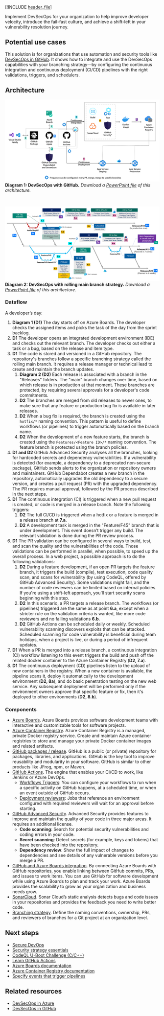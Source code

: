 [!INCLUDE [header_file](../../../includes/sol-idea-header.md)]

Implement DevSecOps for your organization to help improve developer velocity, introduce the fail-fast culture, and achieve a shift-left in your vulnerability resolution journey.

## Potential use cases

This solution is for organizations that use automation and security tools like [DevSecOps in GitHub](/azure/architecture/solution-ideas/articles/devsecops-in-github). It shows how to integrate and use the DevSecOps capabilities with your branching strategy—by configuring the continuous integration and continuous deployment (CI/CD) pipelines with the right validations, triggers, and schedulers.

## Architecture

[![Architecture diagram for DevSecOps with GitHub.](../media/devsecops-architecture.png)](../media/devsecops-architecture.png#lightbox)
**Diagram 1: DevSecOps with GitHub.** *Download a [PowerPoint file](https://arch-center.azureedge.net/devsecops-architecture.pptx) of this architecture.*

<BR>

[![Architecture diagram for DevSecOps with a rolling main branching strategy.](../media/devsecops-with-rolling-branch.png)](../media/devsecops-with-rolling-branch.png#lightbox)
**Diagram 2: DevSecOps with rolling main branch strategy.** *Download a [PowerPoint file](https://arch-center.azureedge.net/devsecops-with-rolling-branch.pptx) of this architecture.*

### Dataflow

A developer’s day:

1. **Diagram 1 (D1)** The day starts off on Azure Boards. The developer checks the assigned items and picks the task of the day from the sprint backlog.
1. **D1** The developer opens an integrated development environment (IDE) and checks out the relevant branch. The developer checks out either a task or a bug, based on the release and item type.
1. **D1** The code is stored and versioned in a GitHub repository. The repository's branches follow a specific branching strategy called the rolling main branch. It requires a release manager or technical lead to create and maintain the branch updates.
    1. **Diagram 2 (D2)** Each release is associated with a branch in the "Releases" folders. The "main" branch changes over time, based on which release is in production at that moment. These branches are protected, by requiring several approvals for a developer's code commitments.
    1. **D2** The branches are merged from old releases to newer ones, to make sure that any feature or production bug fix is available in later releases.
    1. **D2** When a bug fix is required, the branch is created using the `hotfix/*` naming convention. This pattern is useful to define workflows (or pipelines) to trigger automatically based on the branch name.
    1. **D2** When the development of a new feature starts, the branch is created using the `Features/<Feature ID>/*` naming convention. The feature branch is protected using the branch policies.
1. **D1 and D2** GitHub Advanced Security analyses all the branches, looking for hardcoded secrets and dependency vulnerabilities. If a vulnerability is detected (for example, a dependency to a deprecated non-secure package), GitHub sends alerts to the organization or repository owners and maintainers. GitHub Dependabot creates a new branch in the repository, automatically upgrades the old dependency to a secure version, and creates a pull request (PR) with the upgraded dependency. The PR requires manual approval, followed by the PR process described in the next steps.
1. **D1** The continuous integration (CI) is triggered when a new pull request is created, or code is merged in a release branch. Note the following triggers:
    1. **D2** The full CI/CD is triggered when a hotfix or a feature is merged in a release branch at **7.a**.
    1. **D2** A development task is merged in the "Feature/F45" branch that is under development. This event doesn’t trigger any build. The relevant validation is done during the PR review process.
1. **D1** The PR validation can be configured in several ways to build, test, and scan the quality and the vulnerabilities of the code. Those validations can be performed in parallel, when possible, to speed up the overall process. In a web project, a possible approach is to do the following validations:
    1. **D2** During a feature development, if an open PR targets the feature branch, it triggers the build (compile), test execution, code quality scan, and scans for vulnerability (by using CodeQL, offered by GitHub Advanced Security). Some validations might fail, and the number of code reviewers can be limited based on internal policies. If you're using a shift-left approach, you'll start security scans beginning with this step.
    1. **D2** In this scenario, a PR targets a release branch. The workflows (or pipelines) triggered are the same as at point **6.a**, except when a stricter rule on the validation criteria is wanted, like more code reviewers and no failing validations **6.b**.
    1. **D2** GitHub Actions can be scheduled daily or weekly. Scheduled vulnerability scanning discovers exploits that can be attacked. Scheduled scanning for code vulnerability is beneficial during team holidays, when a project is live, or during a period of infrequent updates.
1. **D1** When a PR is merged into a release branch, a continuous integration (CI) workflow listening to this event triggers the build and push off the related docker container to the Azure Container Registry (**D2, 7.a**).
1. **D1** The continuous deployment (CD) pipelines listen to the upload of new containers in the registry. When a new container is available, the pipeline scans it, deploy it automatically to the development environment (**D2, 8a**), and do basic penetration testing on the new web service. Any subsequent deployment will be performed only if the environment owners approve that specific feature or fix, then it's deployed to other environments (**D2, 8.b**).

### Components

* [Azure Boards](https://azure.microsoft.com/services/devops/boards). Azure Boards provides software development teams with interactive and customizable tools for software projects.
* [Azure Container Registry](https://azure.microsoft.com/services/container-registry). Azure Container Registry is a managed, private Docker registry service. Create and maintain Azure container registries to store and manage your private Docker container images and related artifacts.
* [GitHub packages / release](/azure/architecture/solution-ideas/articles/devsecops-in-github). GitHub is a public (or private) repository for packages, libraries, and applications. GitHub is the key tool to improve reusability and modularity in your software. GitHub is similar to other products like JFrog, npm, or Maven.
* [GitHub Actions](https://github.com/features/actions). The engine that enables your CI/CD to work, like Jenkins or Azure DevOps.
  * [Workflows Triggers](https://docs.github.com/actions/learn-github-actions/events-that-trigger-workflows): You can configure your workflows to run when a specific activity on GitHub happens, at a scheduled time, or when an event outside of GitHub occurs.
  * [Deployment reviewers](https://docs.github.com/actions/managing-workflow-runs/reviewing-deployments): Jobs that reference an environment configured with required reviewers will wait for an approval before starting.
* [GitHub Advanced Security](https://docs.github.com/get-started/learning-about-github/about-github-advanced-security). Advanced Security provides features to improve and maintain the quality of your code in three major areas. It requires an additional license.
  * **Code scanning**: Search for potential security vulnerabilities and coding errors in your code.
  * **Secret scanning**: Detect secrets (for example, keys and tokens) that have been checked into the repository.
  * **Dependency review**: Show the full impact of changes to dependencies and see details of any vulnerable versions before you merge a PR.
* [GitHub and Azure Boards integration](/azure/devops/boards/github). By connecting Azure Boards with GitHub repositories, you enable linking between GitHub commits, PRs, and issues to work items. You can use GitHub for software development while using Azure Boards to plan and track your work. Azure Boards provides the scalability to grow as your organization and business needs grow.
* [SonarCloud](https://sonarcloud.io/code-quality). Sonar Cloud’s static analysis detects bugs and code issues in your repositories and provides the feedback you need to write better code.
* [Branching strategy](/azure/devops/repos/git/git-branching-guidance). Define the naming conventions, ownership, PRs, and reviewers of branches for a Git project at an organization level.

## Next steps

* [Secure DevOps](https://www.microsoft.com/securityengineering/devsecops)
* [Security strategy essentials](https://github.com/githubtraining/security-strategy-essentials)
* [CodeQL U-Boot Challenge (C/C++)](https://lab.github.com/githubtraining/codeql-u-boot-challenge-(cc++))
* [Learn GitHub Actions](https://docs.github.com/actions/learn-github-actions)
* [Azure Boards documentation](/azure/devops/boards)
* [Azure Container Registry documentation](/azure/container-registry)
* [Specify events that trigger pipelines](/azure/devops/pipelines/build/triggers)

## Related resources

* [DevSecOps in Azure](/azure/architecture/solution-ideas/articles/devsecops-in-azure)
* [DevSecOps in GitHub](/azure/architecture/solution-ideas/articles/devsecops-in-github)
